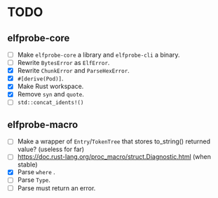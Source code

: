 
# TODO

## elfprobe-core

- [ ] Make `elfprobe-core` a library and `elfprobe-cli` a binary.
- [ ] Rewrite `BytesError` as `ElfError`.
- [X] Rewrite `ChunkError` and `ParseHexError`.
- [X] `#[derive(Pod)]`.
- [X] Make Rust workspace.
- [X] Remove `syn` and `quote`.
- [ ] `std::concat_idents!()`

## elfprobe-macro

- [ ] Make a wrapper of `Entry`/`TokenTree` that stores to_string() returned value? (useless for far)
- [ ] <https://doc.rust-lang.org/proc_macro/struct.Diagnostic.html> (when stable)
- [X] Parse `where` .
- [ ] Parse `Type`.
- [ ] Parse must return an error.
